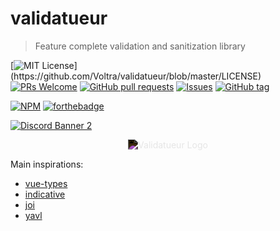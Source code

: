 # validatueur

> Feature complete validation and sanitization library

[![MIT License](https://img.shields.io/apm/l/atomic-design-ui.svg?)](https://github.com/Voltra/validatueur/blob/master/LICENSE) [![PRs Welcome](https://img.shields.io/badge/PRs-welcome-brightgreen.svg?style=flat-square)](https://github.com/Voltra/validatueur/pulls) [![GitHub pull requests](https://img.shields.io/github/issues-pr/Voltra/validatueur.svg?style=flat)](https://github.com/Voltra/validatueur/pulls) [![Issues](https://img.shields.io/github/issues-raw/Voltra/validatueur.svg?maxAge=25000)](https://github.com/Voltra/validatueur/issues) [![GitHub tag](https://img.shields.io/github/tag/Voltra/validatueur.svg)](https://GitHub.com/Voltra/validatueur/tags/)

[![NPM](https://nodei.co/npm/validatueur.png)](https://www.npmjs.com/package/validatueur) [![forthebadge](https://forthebadge.com/images/badges/built-with-love.svg)](https://forthebadge.com)

[![Discord Banner 2](https://discordapp.com/api/guilds/369952114547490817/widget.png?style=banner2)](https://discord.com/invite/JtWAjbw)

<center>
	<picture style="filter: invert(1); width: 250px; display: block;">
        <source srcset="./res/validatueur.png"/>
		<source srcset="https://github.com/Voltra/validatueur/tree/dev/res/validatueur.png"/>
    	<img src="https://github.com/Voltra/validatueur/tree/master/res/validatueur.png" alt="Validatueur Logo"/>
	</picture>
</center>

Main inspirations:

* [vue-types](https://www.npmjs.com/package/vue-types)
* [indicative](https://indicative-v5.adonisjs.com)
* [joi](https://www.npmjs.com/package/@hapi/joi)
* [yavl](https://www.npmjs.com/package/yavljs)
